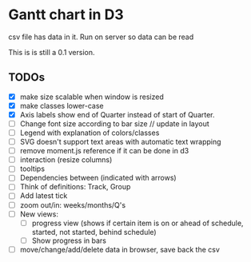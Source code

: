 # Gantt chart in D3
csv file has data in it.
Run on server so data can be read

This is is still a 0.1 version.

## TODOs
- [x] make size scalable when window is resized
- [x] make classes lower-case
- [x] Axis labels show end of Quarter instead of start of Quarter.
- [ ] Change font size according to bar size // update in layout
- [ ] Legend with explanation of colors/classes
- [ ] SVG doesn't support text areas with automatic text wrapping
- [ ] remove moment.js reference if it can be done in d3
- [ ] interaction (resize columns)
- [ ] tooltips
- [ ] Dependencies between (indicated with arrows)
- [ ] Think of definitions: Track, Group
- [ ] Add latest tick
- [ ] zoom out/in: weeks/months/Q's
- [ ] New views: 
  - [ ] progress view (shows if certain item is on or ahead of schedule, started, not started, behind schedule)
  - [ ] Show progress in bars
- [ ] move/change/add/delete data in browser, save back the csv